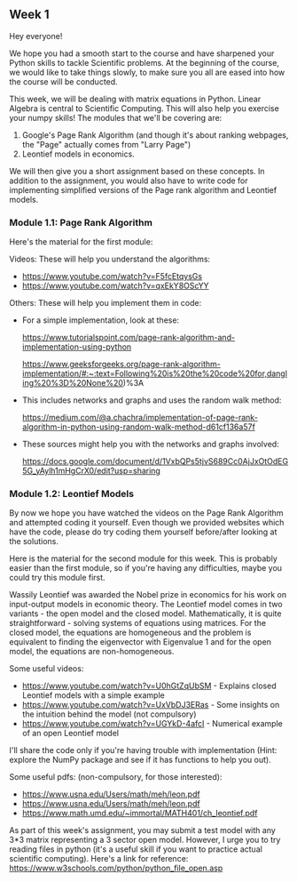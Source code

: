 ## Week 1

Hey everyone!

We hope you had a smooth start to the course and have sharpened your Python skills to tackle Scientific problems. At the beginning of the course, we would like to take things slowly, to make sure you all are eased into how the course will be conducted.

This week, we will be dealing with matrix equations in Python. Linear Algebra is central to Scientific Computing. This will also help you exercise your numpy skills!
The modules that we'll be covering are: 

1. Google's Page Rank Algorithm (and though it's about ranking webpages, the "Page" actually comes from "Larry Page")
2. Leontief models in economics.

We will then give you a short assignment based on these concepts. In addition to the assignment, you would also have to write code for implementing simplified versions of the Page rank algorithm and Leontief models.

### Module 1.1: Page Rank Algorithm

Here's the material for the first module:

Videos: These will help you understand the algorithms:

* https://www.youtube.com/watch?v=F5fcEtqysGs
* https://www.youtube.com/watch?v=qxEkY8OScYY

Others: These will help you implement them in code:

* For a simple implementation, look at these:

	https://www.tutorialspoint.com/page-rank-algorithm-and-implementation-using-python 

	https://www.geeksforgeeks.org/page-rank-algorithm-implementation/#:~:text=Following%20is%20the%20code%20for,dangling%20%3D%20None%20)%3A

* This includes networks and graphs and uses the random walk method:

	https://medium.com/@a.chachra/implementation-of-page-rank-algorithm-in-python-using-random-walk-method-d61cf136a57f

* These sources might help you with the networks and graphs involved:

	https://docs.google.com/document/d/1VxbQPs5tjvS689Cc0AjJxOtOdEG5G_yAylh1mHgCrX0/edit?usp=sharing

### Module 1.2: Leontief Models

By now we hope you have watched the videos on the Page Rank Algorithm and attempted coding it yourself. Even though we provided websites which have the code, please do try coding them yourself before/after looking at the solutions.

Here is the material for the second module for this week. This is probably easier than the first module, so if you're having any difficulties, maybe you could try this module first.

Wassily Leontief was awarded the Nobel prize in economics for his work on input-output models in economic theory. The Leontief model comes in two variants - the open model and the closed model. Mathematically, it is quite straightforward - solving systems of equations using matrices. For the closed model, the equations are homogeneous and the problem is equivalent to finding the eigenvector with Eigenvalue 1 and for the open model, the equations are non-homogeneous.

Some useful videos:

* https://www.youtube.com/watch?v=U0hGtZqUbSM  - Explains closed Leontief models with a simple example
* https://www.youtube.com/watch?v=UxVbDJ3ERas - Some insights on the intuition behind the model (not compulsory)
* https://www.youtube.com/watch?v=UGYkD-4afcI - Numerical example of an open Leontief model 

I'll share the code only if you're having trouble with implementation (Hint: explore the NumPy package and see if it has functions to help you out).

Some useful pdfs: (non-compulsory, for those interested):

* https://www.usna.edu/Users/math/meh/leon.pdf 
* https://www.usna.edu/Users/math/meh/leon.pdf 
* https://www.math.umd.edu/~immortal/MATH401/ch_leontief.pdf  

As part of this week's assignment, you may submit a test model with any 3*3 matrix representing a 3 sector open model. However, I urge you to try reading files in python (it's a useful skill if you want to practice actual scientific computing). Here's a link for reference: https://www.w3schools.com/python/python_file_open.asp